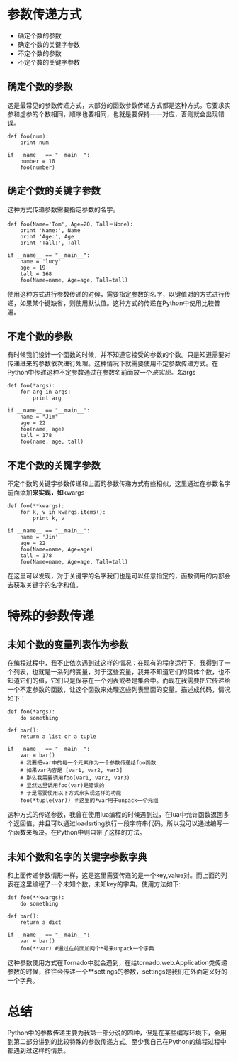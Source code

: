 参数传递方式
==========

 * 确定个数的参数
 * 确定个数的关键字参数
 * 不定个数的参数
 * 不定个数的关键字参数
 
确定个数的参数
------------

这是最常见的参数传递方式，大部分的函数参数传递方式都是这种方式。它要求实参和虚参的个数相同，顺序也要相同，也就是要保持一一对应，否则就会出现错误。

    def foo(num):
        print num
        
    if __name__ == "__main__":
        number = 10
        foo(number)
        
确定个数的关键字参数
-----------------
这种方式传递参数需要指定参数的名字。

    def foo(Name='Tom', Age=20, Tall＝None):
        print 'Name:', Name
        print 'Age:', Age
        print 'Tall:', Tall
    
    if __name__ == "__main__":
        name = 'lucy'
        age = 19
        tall = 168
        foo(Name=name, Age=age, Tall=tall)
        
使用这种方式进行参数传递的时候，需要指定参数的名字，以键值对的方式进行传递，如果某个键缺省，则使用默认值。这种方式的传递在Python中使用比较普遍。

不定个数的参数
------------

有时候我们设计一个函数的时候，并不知道它接受的参数的个数。只是知道需要对传递进来的参数依次进行处理。这种情况下就需要使用不定参数传递方式。在Python中传递这种不定参数通过在参数名前面放一个*来实现。如*args

    def foo(*args):
        for arg in args:
            print arg
            
    if __name__ == "__main__":
        name = "Jim"
        age = 22
        foo(name, age)
        tall = 178
        foo(name, age, tall)
        
不定个数的关键字参数
-----------------

不定个数的关键字参数传递和上面的参数传递方式有些相似，这里通过在参数名字前面添加**来实现，如**kwargs

    def foo(**kwargs):
        for k, v in kwargs.items():
            print k, v
            
    if __name__ == "__main__":
        name = 'Jin'
        age = 22
        foo(Name=name, Age=age)
        tall = 178
        foo(Name=name, Age=age, Tall=tall)
        
在这里可以发现，对于关键字的名字我们也是可以任意指定的，函数调用的内部会去获取关键字的名字和值。

特殊的参数传递
============

未知个数的变量列表作为参数
----------------------

在编程过程中，我不止依次遇到过这样的情况：在现有的程序运行下，我得到了一个列表，也就是一系列的变量，对于这些变量，我并不知道它们的具体个数，也不知道它们的值，它们只是保存在一个列表或者是集合中。而现在我需要把它传递给一个不定参数的函数，让这个函数来处理这些列表里面的变量。描述成代码，情况如下：

    def foo(*args):
        do something
        
    def bar():
        return a list or a tuple
        
    if __name__ == "__main__":
        var = bar()
        # 我要把var中的每一个元素作为一个参数传递给foo函数
        # 如果var内容是 [var1, var2, var3]
        # 那么我需要调用foo(var1, var2, var3)
        # 显然这里调用foo(var)是错误的
        # 于是需要使用以下方式来实现这样的功能
        foo(*tuple(var)) ＃这里的*var用于unpack一个元组
        
这种方式的传递参数，我曾在使用lua编程的时候遇到过，在lua中允许函数返回多个返回值，并且可以通过loadsrting执行一段字符串代码。所以我可以通过编写一个函数来解决。在Python中则自带了这样的方法。

未知个数和名字的关键字参数字典
-------------------------

和上面传递参数情形一样，这是这里需要传递的是一个key,value对。而上面的列表在这里编程了一个未知个数，未知key的字典。使用方法如下:

    def foo(**kwargs):
        do something
        
    def bar():
        return a dict
        
    if __name__ == "__main__":
        var = bar()
        foo(**var) #通过在前面加两个*号来unpack一个字典
        
这种参数使用方式在Tornado中就会遇到，在给tornado.web.Application类传递参数的时候，往往会传递一个**settings的参数，settings是我们在外面定义好的一个字典。

总结
===

Python中的参数传递主要为我第一部分说的四种，但是在某些编写环境下，会用到第二部分讲到的比较特殊的参数传递方式。至少我自己在Python的编程过程中都遇到过这样的情景。
        
 



